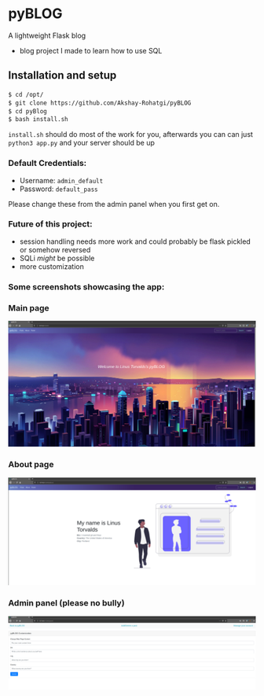 # pyBLOG
A lightweight Flask blog
- blog project I made to learn how to use SQL

## Installation and setup

```bash
$ cd /opt/
$ git clone https://github.com/Akshay-Rohatgi/pyBLOG
$ cd pyBlog
$ bash install.sh
```

`install.sh` should do most of the work for you, afterwards you can can just `python3 app.py` and your server should be up

### Default Credentials:
- Username: `admin_default`
- Password: `default_pass`

Please change these from the admin panel when you first get on.

### Future of this project:
- session handling needs more work and could probably be flask pickled or somehow reversed
- SQLi *might* be possible 
- more customization

### Some screenshots showcasing the app:

### Main page
![main_page](pyBLOG/static/main_page.png)

### About page
![about_page](pyBLOG/static/about.png)

### Admin panel (please no bully)
![admin](pyBLOG/static/admin_panel.png)
